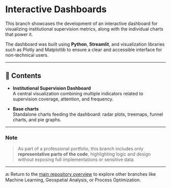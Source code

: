 # Interactive Dashboards

This branch showcases the development of an interactive dashboard for visualizing institutional supervision metrics, along with the individual charts that power it.

The dashboard was built using **Python**, **Streamlit**, and visualization libraries such as Plotly and Matplotlib to ensure a clear and accessible interface for non-technical users.

---

## 📂 Contents

- **Institutional Supervision Dashboard**  
  A central visualization combining multiple indicators related to supervision coverage, attention, and frequency.

- **Base charts**  
  Standalone charts feeding the dashboard: radar plots, treemaps, funnel charts, and pie graphs.

---

### Note

> As part of a professional portfolio, this branch includes only **representative parts of the code**, highlighting logic and design without exposing full implementations or sensitive data.

---

🔙 Return to the [main repository overview](https://github.com/Ladinux13/Ladino_Portafolio) to explore other branches like Machine Learning, Geospatial Analysis, or Process Optimization.

